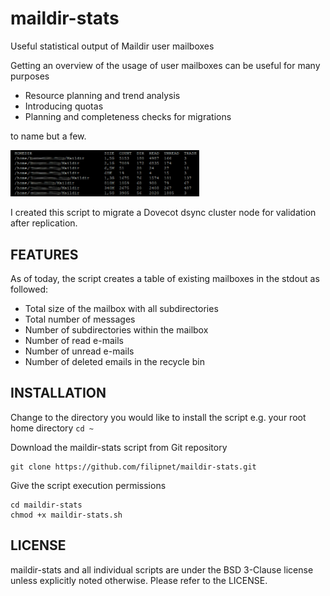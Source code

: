 # maildir-stats
Useful statistical output of Maildir user mailboxes 

Getting an overview of the usage of user mailboxes can be useful for many purposes 

- Resource planning and trend analysis 
- Introducing quotas 
- Planning and completeness checks for migrations 

to name but a few. 

<img src="images/maildir-stats-example.png" alt="maildir-stats output example" width="60%"/>

I created this script to migrate a Dovecot dsync cluster node for validation after replication.

## FEATURES 

As of today, the script creates a table of existing mailboxes in the stdout as followed:

- Total size of the mailbox with all subdirectories
- Total number of messages 
- Number of subdirectories within the mailbox
- Number of read e-mails
- Number of unread e-mails
- Number of deleted emails in the recycle bin

## INSTALLATION

Change to the directory you would like to install the script e.g. your root home directory ```cd ~```

Download the maildir-stats script from Git repository
```
git clone https://github.com/filipnet/maildir-stats.git
```
Give the script execution permissions
```
cd maildir-stats 
chmod +x maildir-stats.sh
```
## LICENSE

maildir-stats and all individual scripts are under the BSD 3-Clause license unless explicitly noted otherwise. Please refer to the LICENSE.